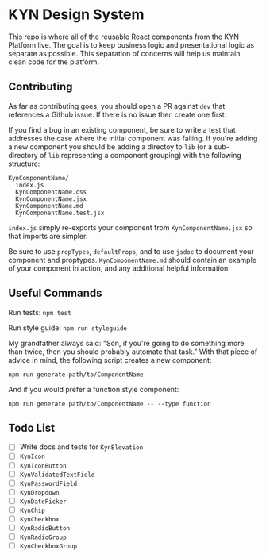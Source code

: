 # KYN Design System

This repo is where all of the reusable React components from the KYN Platform live. The goal is to keep business logic and presentational logic as separate as possible. This separation of concerns will help us maintain clean code for the platform.

## Contributing

As far as contributing goes, you should open a PR against `dev` that references a Github issue. If there is no issue then create one first. 

If you find a bug in an existing component, be sure to write a test that addresses the case where the initial component was failing. If you're adding a new component you should be adding a directoy to `lib` (or a sub-directory of `lib` representing a component grouping) with the following structure:

```
KynComponentName/
  index.js
  KynComponentName.css
  KynComponentName.jsx
  KynComponentName.md
  KynComponentName.test.jsx
```

`index.js` simply re-exports your component from `KynComponentName.jsx` so that imports are simpler.

Be sure to use `propTypes`, `defaultProps`, and to use `jsdoc` to document your component and proptypes. `KynComponentName.md` should contain an example of your component in action, and any additional helpful information.

## Useful Commands

Run tests:
`npm test`

Run style guide:
`npm run styleguide`

My grandfather always said: "Son, if you're going to do something more than twice, then you should probably automate that task." With that piece of advice in mind, the following script creates a new component:

```text
npm run generate path/to/ComponentName
```

And if you would prefer a function style component:

```text
npm run generate path/to/ComponentName -- --type function
```

## Todo List
- [ ] Write docs and tests for `KynElevation`
- [ ] `KynIcon`
- [ ] `KynIconButton`
- [ ] `KynValidatedTextField`
- [ ] `KynPasswordField`
- [ ] `KynDropdown`
- [ ] `KynDatePicker`
- [ ] `KynChip`
- [ ] `KynCheckbox`
- [ ] `KynRadioButton`
- [ ] `KynRadioGroup`
- [ ] `KynCheckboxGroup`
